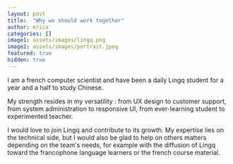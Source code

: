 ```yaml
---
layout: post
title:  "Why we should work together"
author: erica
categories: []
image1: assets/images/lingq.png
image2: assets/images/portrait.jpeg
featured: true
hidden: true
---
```


I am a french computer scientist and have been a daily Lingq student for a year and a half to study Chinese. 

My strength resides in my versatility : from UX design to customer support, from system administration to responsive UI, from ever-learning student to experimented teacher.

I would love to join Lingq and contribute to its growth. My expertise lies on the technical side, but I would also be glad to help on others matters depending on the team's needs, for example with the diffusion of Lingq toward the francophone language learners or the french course material.